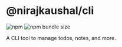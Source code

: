 # @nirajkaushal/cli

![npm](https://img.shields.io/npm/v/@nirajkaushal/cli)
![npm bundle size](https://img.shields.io/bundlephobia/minzip/@nirajkaushal/cli)

A CLI tool to manage todos, notes, and more.
